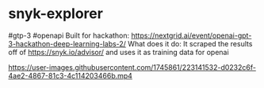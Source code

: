 # snyk-explorer
#gtp-3 #openapi
Built for hackathon: https://nextgrid.ai/event/openai-gpt-3-hackathon-deep-learning-labs-2/
What does it do: It scraped the results off of https://snyk.io/advisor/ and uses it as training data for openai

https://user-images.githubusercontent.com/1745861/223141532-d0232c6f-4ae2-4867-81c3-4c114203466b.mp4

